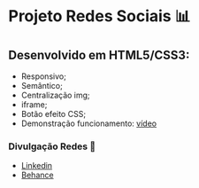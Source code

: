 # Projeto Redes Sociais :bar_chart:

## Desenvolvido em HTML5/CSS3:
 - Responsivo;
 - Semântico;
 - Centralização img;
 - iframe;
 - Botão efeito CSS;
 - Demonstração funcionamento: [vídeo](https://www.behance.net/gallery/155815045/Projeto-Redes-Sociais-%28HTMLCSS%29)

### Divulgação Redes :newspaper:
 - [Linkedin](https://www.linkedin.com/in/kener-branco/)
 - [Behance](https://www.behance.net/kenerbranco)
